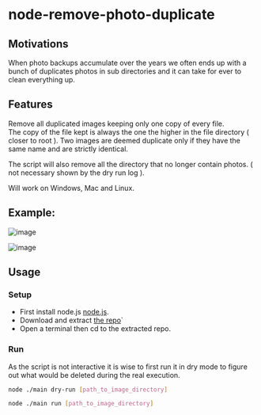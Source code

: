 # node-remove-photo-duplicate

## Motivations

When photo backups accumulate over the years we often 
ends up with a bunch of duplicates photos in sub directories
and it can take for ever to clean everything up.

## Features

Remove all duplicated images keeping only one copy of every file.  
The copy of the file kept is always the one the higher in the 
file directory ( closer to root ).
Two images are deemed duplicate only if they have the same
name and are strictly identical.  

The script will also remove all the directory that no longer contain photos.
( not necessary shown by the dry run log ).

Will work on Windows, Mac and Linux.

## Example: 

![image](https://user-images.githubusercontent.com/6702424/52542652-5aa18f00-2da2-11e9-88ad-349db26d6a03.png)

![image](https://user-images.githubusercontent.com/6702424/52542670-8cb2f100-2da2-11e9-8a9e-b446b58f14ef.png)

## Usage

### Setup

- First install node.js [node.js](https://nodejs.org/en/).
- Download and extract [the repo](https://github.com/garronej/node-remove-photo-duplicate/archive/master.zip)`
- Open a terminal then cd to the extracted repo.

### Run

As the script is not interactive it is wise to first run 
it in dry mode to figure out what would be deleted
during the real execution.

```bash
node ./main dry-run [path_to_image_directory]
```

```bash
node ./main run [path_to_image_directory]
```
